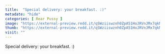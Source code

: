 ```yaml
---
title:  "Special delivery: your breakfast. :)"
metadate: "hide"
categories: [ Rear Pussy ]
image: "https://external-preview.redd.it/qSWziiswznh0ZpA51HoJRVnJMx7qkN33FcvsX7E0jho.jpg?auto=webp&s=51e05f0ece4225f89621373eb67e6d3b844b640a"
thumb: "https://external-preview.redd.it/qSWziiswznh0ZpA51HoJRVnJMx7qkN33FcvsX7E0jho.jpg?width=1080&crop=smart&auto=webp&s=5d36a6e8b4523c83a985869159d10ba387a9c6a0"
visit: ""
---
```

Special delivery: your breakfast. :)
